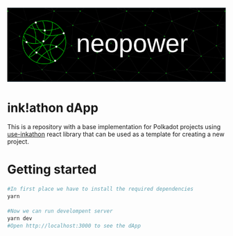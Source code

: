 [![Neopower logo](./public/images/neopower-logo.png)](https://www.neopower.digital/)

# ink!athon dApp

This is a repository with a base implementation for Polkadot projects using [use-inkathon](https://github.com/scio-labs/use-inkathon) react library that can be used as a template for creating a new project.

# Getting started

```python
#In first place we have to install the required dependencies
yarn

#Now we can run develompent server
yarn dev
#Open http://localhost:3000 to see the dApp
```
